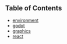 ## Table of Contents

- [environment](./environment.md)
- [godot](./godot.md)
- [graphics](./graphics.md)
- [react](./react.md)